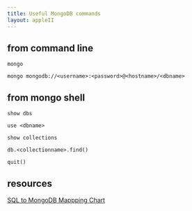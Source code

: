 ```yaml
---
title: Useful MongoDB commands
layout: appleII
---
```


from command line
-----------------
```
mongo

mongo mongodb://<username>:<password>@<hostname>/<dbname>
```

from mongo shell
----------------
```
show dbs

use <dbname>

show collections

db.<collectionname>.find()

quit()
```

resources
---------
[SQL to MongoDB Mappping Chart](https://docs.mongodb.com/manual/reference/sql-comparison/#sql-to-mongodb-mapping-chart)
